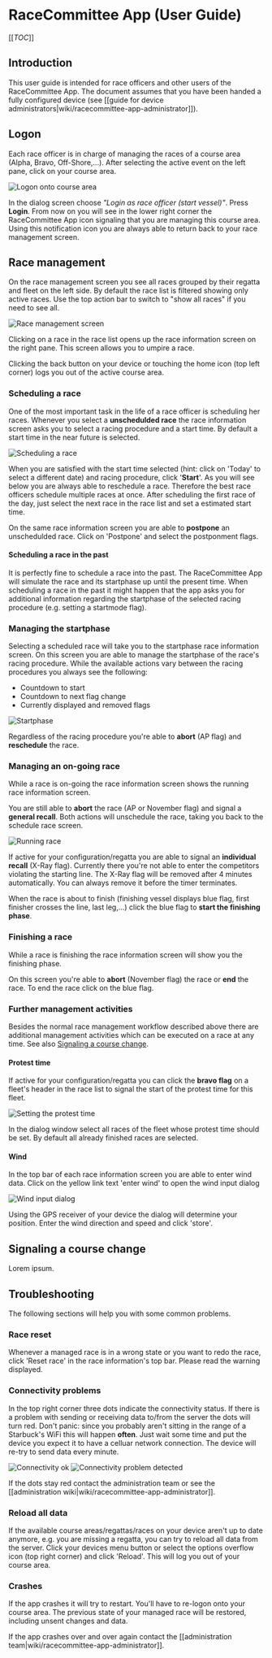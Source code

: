 # RaceCommittee App (User Guide)

[[_TOC_]]

## Introduction

This user guide is intended for race officers and other users of the RaceCommittee App. The document assumes that you have been handed a fully configured device (see [[guide for device administrators|wiki/racecommittee-app-administrator]]).

## Logon

Each race officer is in charge of managing the races of a course area (Alpha, Bravo, Off-Shore,...). After selecting the active event on the left pane, click on your course area.

<img src="http://www.sapsailing.com/images/sap-logo.png" title="Logon onto course area" />

In the dialog screen choose _"Login as race officer (start vessel)"_. Press **Login**. From now on you will see in the lower right corner the RaceCommittee App icon signaling that you are managing this course area. Using this notification icon you are always able to return back to your race management screen.

## Race management

On the race management screen you see all races grouped by their regatta and fleet on the left side. By default the race list is filtered showing only active races. Use the top action bar to switch to "show all races" if you need to see all.

<img src="http://www.sapsailing.com/images/sap-logo.png" title="Race management screen" />

Clicking on a race in the race list opens up the race information screen on the right pane. This screen allows you to umpire a race.

Clicking the back button on your device or touching the home icon (top left corner) logs you out of the active course area.

### Scheduling a race

One of the most important task in the life of a race officer is scheduling her races. Whenever you select a **unschedulded race** the race information screen asks you to select a racing procedure and a start time. By default a start time in the near future is selected.

<img src="http://www.sapsailing.com/images/sap-logo.png" title="Scheduling a race" />

When you are satisfied with the start time selected (hint: click on 'Today' to select a different date) and racing procedure, click '**Start**'. As you will see below you are always able to reschedule a race. Therefore the best race officers schedule multiple races at once. After scheduling the first race of the day, just select the next race in the race list and set a estimated start time.

On the same race information screen you are able to **postpone** an unschedulded race. Click on 'Postpone' and select the postponment flags.

#### Scheduling a race in the past

It is perfectly fine to schedule a race into the past. The RaceCommittee App will simulate the race and its startphase up until the present time. When scheduling a race in the past it might happen that the app asks you for additional information regarding the startphase of the selected racing procedure (e.g. setting a startmode flag).

### Managing the startphase

Selecting a scheduled race will take you to the startphase race information screen. On this screen you are able to manage the startphase of the race's racing procedure. While the available actions vary between the racing procedures you always see the following:

* Countdown to start
* Countdown to next flag change
* Currently displayed and removed flags

<img src="http://www.sapsailing.com/images/sap-logo.png" title="Startphase" />

Regardless of the racing procedure you're able to **abort** (AP flag) and **reschedule** the race. 

### Managing an on-going race

While a race is on-going the race information screen shows the running race information screen. 

You are still able to **abort** the race (AP or November flag) and signal a **general recall**. Both actions will unschedule the race, taking you back to the schedule race screen.

<img src="http://www.sapsailing.com/images/sap-logo.png" title="Running race" />

If active for your configuration/regatta you are able to signal an **individual recall** (X-Ray flag). Currently there you're not able to enter the competitors violating the starting line. The X-Ray flag will be removed after 4 minutes automatically. You can always remove it before the timer terminates.

When the race is about to finish (finishing vessel displays blue flag, first finisher crosses the line, last leg,...) click the blue flag to **start the finishing phase**.

### Finishing a race

While a race is finishing the race information screen will show you the finishing phase.

On this screen you're able to **abort** (November flag) the race or **end** the race. To end the race click on the blue flag.

### Further management activities

Besides the normal race management workflow described above there are additional management activities which can be executed on a race at any time. See also [Signaling a course change](#coursechange).

#### Protest time

If active for your configuration/regatta you can click the **bravo flag** on a fleet's header in the race list to signal the start of the protest time for this fleet.

<img src="http://www.sapsailing.com/images/sap-logo.png" title="Setting the protest time" />

In the dialog window select all races of the fleet whose protest time should be set. By default all already finished races are selected.

#### Wind

In the top bar of each race information screen you are able to enter wind data. Click on the yellow link text 'enter wind' to open the wind input dialog

<img src="http://www.sapsailing.com/images/sap-logo.png" title="Wind input dialog" />

Using the GPS receiver of your device the dialog will determine your position. Enter the wind direction and speed and click 'store'.

## Signaling a course change
<a name="coursechange"></a>

Lorem ipsum.

## Troubleshooting

The following sections will help you with some common problems.

### Race reset

Whenever a managed race is in a wrong state or you want to redo the race, click 'Reset race' in the race information's top bar. Please read the warning displayed.

### Connectivity problems

In the top right corner three dots indicate the connectivity status. If there is a problem with sending or receiving data to/from the server the dots will turn red. Don't panic: since you probably aren't sitting in the range of a Starbuck's WiFi this will happen **often**. Just wait some time and put the device you expect it to have a celluar network connection. The device will re-try to send data every minute.

<img src="http://www.sapsailing.com/images/sap-logo.png" title="Connectivity ok" /> <img src="http://www.sapsailing.com/images/sap-logo.png" title="Connectivity problem detected" />

If the dots stay red contact the administration team or see the [[administration wiki|wiki/racecommittee-app-administrator]].

### Reload all data

If the available course areas/regattas/races on your device aren't up to date anymore, e.g. you are missing a regatta, you can try to reload all data from the server. Click your devices menu button or select the options overflow icon (top right corner) and click 'Reload'. This will log you out of your course area.

### Crashes

If the app crashes it will try to restart. You'll have to re-logon onto your course area. The previous state of your managed race will be restored, including unsent changes and data.

If the app crashes over and over again contact the [[administration team|wiki/racecommittee-app-administrator]].